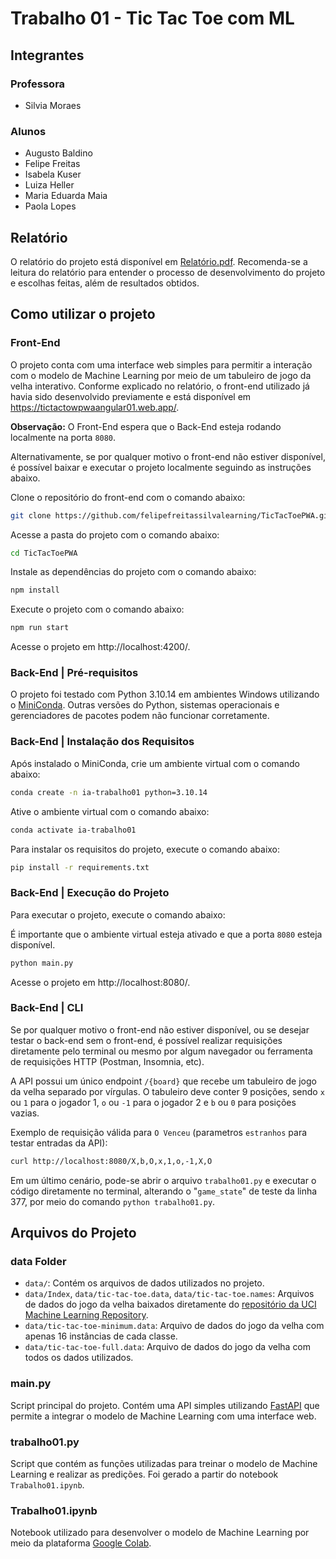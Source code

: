 # Trabalho 01 - Tic Tac Toe com ML

## Integrantes

### Professora

- Silvia Moraes

### Alunos

- Augusto Baldino
- Felipe Freitas
- Isabela Kuser
- Luiza Heller
- Maria Eduarda Maia
- Paola Lopes

## Relatório

O relatório do projeto está disponível em [Relatório.pdf](Relatório.pdf). Recomenda-se a leitura do relatório para entender o processo de desenvolvimento do projeto e escolhas feitas, além de resultados obtidos.

## Como utilizar o projeto

### Front-End

O projeto conta com uma interface web simples para permitir a interação com o modelo de Machine Learning por meio de um tabuleiro de jogo da velha interativo. Conforme explicado no relatório, o front-end utilizado já havia sido desenvolvido previamente e está disponível em https://tictactowpwaangular01.web.app/.

**Observação:** O Front-End espera que o Back-End esteja rodando localmente na porta `8080`.

Alternativamente, se por qualquer motivo o front-end não estiver disponível, é possível baixar e executar o projeto localmente seguindo as instruções abaixo.

Clone o repositório do front-end com o comando abaixo:

```bash
git clone https://github.com/felipefreitassilvalearning/TicTacToePWA.git
```

Acesse a pasta do projeto com o comando abaixo:

```bash
cd TicTacToePWA
```

Instale as dependências do projeto com o comando abaixo:

```bash
npm install
```

Execute o projeto com o comando abaixo:

```bash
npm run start
```

Acesse o projeto em http://localhost:4200/.

### Back-End | Pré-requisitos

O projeto foi testado com Python 3.10.14 em ambientes Windows utilizando o [MiniConda](https://docs.conda.io/en/latest/miniconda.html). Outras versões do Python, sistemas operacionais e gerenciadores de pacotes podem não funcionar corretamente.

### Back-End | Instalação dos Requisitos

Após instalado o MiniConda, crie um ambiente virtual com o comando abaixo:

```bash
conda create -n ia-trabalho01 python=3.10.14
```

Ative o ambiente virtual com o comando abaixo:

```bash
conda activate ia-trabalho01
```

Para instalar os requisitos do projeto, execute o comando abaixo:

```bash
pip install -r requirements.txt
```

### Back-End | Execução do Projeto

Para executar o projeto, execute o comando abaixo:

É importante que o ambiente virtual esteja ativado e que a porta `8080` esteja disponível.

```bash
python main.py
```

Acesse o projeto em http://localhost:8080/.

### Back-End | CLI

Se por qualquer motivo o front-end não estiver disponível, ou se desejar testar o back-end sem o front-end, é possível realizar requisições diretamente pelo terminal ou mesmo por algum navegador ou ferramenta de requisições HTTP (Postman, Insomnia, etc).

A API possui um único endpoint `/{board}` que recebe um tabuleiro de jogo da velha separado por vírgulas. O tabuleiro deve conter 9 posições, sendo `x` ou `1` para o jogador 1, `o` ou `-1` para o jogador 2 e `b` ou `0` para posições vazias.

Exemplo de requisição válida para `O Venceu` (parametros `estranhos` para testar entradas da API):

```bash
curl http://localhost:8080/X,b,O,x,1,o,-1,X,O
```

Em um último cenário, pode-se abrir o arquivo `trabalho01.py` e executar o código diretamente no terminal, alterando o "`game_state`" de teste da linha 377, por meio do comando `python trabalho01.py`.

## Arquivos do Projeto

### data Folder

- `data/`: Contém os arquivos de dados utilizados no projeto.
- `data/Index`, `data/tic-tac-toe.data`, `data/tic-tac-toe.names`: Arquivos de dados do jogo da velha baixados diretamente do [repositório da UCI Machine Learning Repository](https://archive.ics.uci.edu/dataset/101/tic+tac+toe+endgame).
- `data/tic-tac-toe-minimum.data`: Arquivo de dados do jogo da velha com apenas 16 instâncias de cada classe.
- `data/tic-tac-toe-full.data`: Arquivo de dados do jogo da velha com todos os dados utilizados.

### main.py

Script principal do projeto. Contém uma API simples utilizando [FastAPI](https://fastapi.tiangolo.com/) que permite a integrar o modelo de Machine Learning com uma interface web.

### trabalho01.py

Script que contém as funções utilizadas para treinar o modelo de Machine Learning e realizar as predições. Foi gerado a partir do notebook `Trabalho01.ipynb`.

### Trabalho01.ipynb

Notebook utilizado para desenvolver o modelo de Machine Learning por meio da plataforma [Google Colab](https://colab.research.google.com/).
